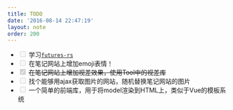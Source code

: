 ```yaml
---
title: TODO
date: '2016-08-14 22:47:19'
layout: note
order: 200
---
```


- <input type="checkbox" disabled/> 学习[`futures-rs`](https://github.com/alexcrichton/futures-rs/blob/master/TUTORIAL.md)
- <input type="checkbox" disabled/> 在笔记网站上增加emoji表情！
- <input type="checkbox" checked disabled/> <del>在笔记网站上增加视差效果，使用Tool中的视差库</del>
- <input type="checkbox" disabled/> 找个能够用ajax获取图片的网站，随机替换笔记网站的图片
- <input type="checkbox" disabled/> 一个简单的前端库，用于将model渲染到HTML上，类似于Vue的模板系统
